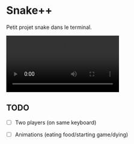 # Snake++

Petit projet snake dans le terminal.

![](demo.mp4)

## TODO

- [ ] Two players (on same keyboard)
- [ ] Animations (eating food/starting game/dying)

